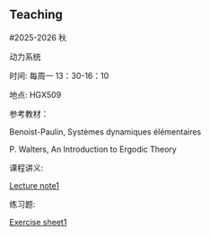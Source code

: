 ## Teaching

#2025-2026 秋

动力系统

时间: 每周一 13：30-16：10

地点: HGX509

参考教材：

Benoist-Paulin, Systèmes dynamiques élémentaires

P. Walters, An Introduction to Ergodic Theory

课程讲义: 

[Lecture note1](./lec1.pdf)

练习题:

[Exercise sheet1](./hw1.pdf)
